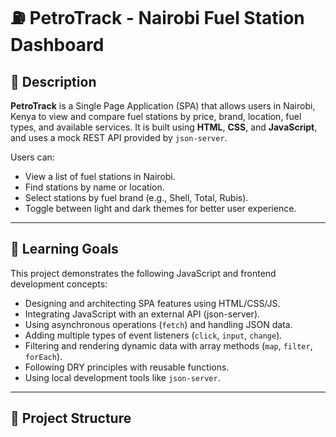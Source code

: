 # ⛽ PetroTrack - Nairobi Fuel Station Dashboard

## 📝 Description

**PetroTrack** is a Single Page Application (SPA) that allows users in Nairobi, Kenya to view and compare fuel stations by price, brand, location, fuel types, and available services. It is built using **HTML**, **CSS**, and **JavaScript**, and uses a mock REST API provided by `json-server`.

Users can:
- View a list of fuel stations in Nairobi.
- Find stations by name or location.
- Select stations by fuel brand (e.g., Shell, Total, Rubis).
- Toggle between light and dark themes for better user experience.

---

## 🎯 Learning Goals

This project demonstrates the following JavaScript and frontend development concepts:

- Designing and architecting SPA features using HTML/CSS/JS.
- Integrating JavaScript with an external API (json-server).
- Using asynchronous operations (`fetch`) and handling JSON data.
- Adding multiple types of event listeners (`click`, `input`, `change`).
- Filtering and rendering dynamic data with array methods (`map`, `filter`, `forEach`).
- Following DRY principles with reusable functions.
- Using local development tools like `json-server`.

---

## 📁 Project Structure

